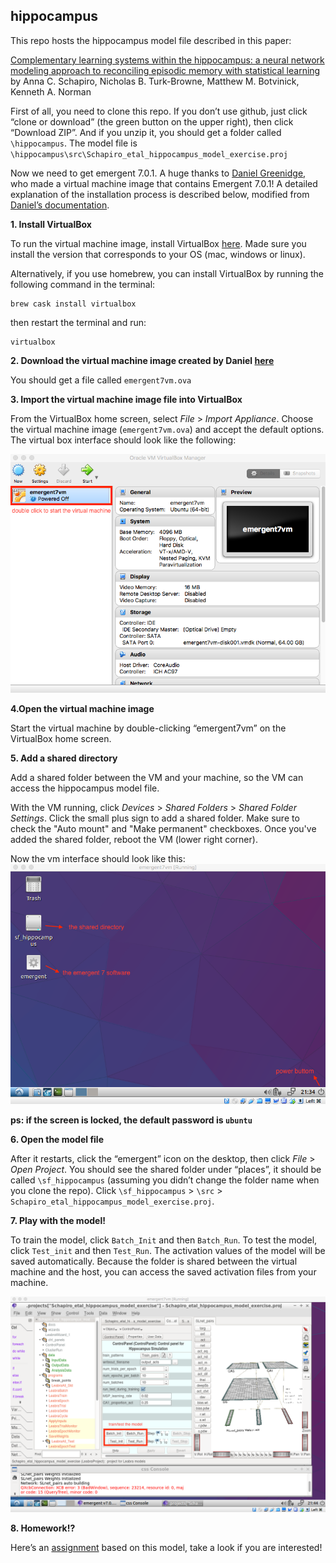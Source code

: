 ## hippocampus

This repo hosts the hippocampus model file described in this paper: 

[Complementary learning systems within the hippocampus: a neural network modeling approach to reconciling episodic memory with statistical learning](http://rstb.royalsocietypublishing.org/content/372/1711/20160049.long) by Anna C. Schapiro, Nicholas B. Turk-Browne, Matthew M. Botvinick, Kenneth A. Norman


First of all, you need to clone this repo. If you don’t use github, just click “clone or download” (the green button on the upper right), then click “Download ZIP”. And if you unzip it, you should get a folder called `\hippocampus`. The model file is `\hippocampus\src\Schapiro_etal_hippocampus_model_exercise.proj`


Now we need to get emergent 7.0.1. A huge thanks to [Daniel Greenidge](https://github.com/cdgreenidge), who made a virtual machine image that contains Emergent 7.0.1! A detailed explanation of the installation process is described below, modified from [Daniel’s documentation](https://github.com/cdgreenidge/emergent7-vm). 


**1. Install VirtualBox** 

To run the virtual machine image, install VirtualBox [here](https://www.virtualbox.org/wiki/Downloads). Made sure you install the version that corresponds to your OS (mac, windows or linux). 

Alternatively, if you use homebrew, you can install VirtualBox by running the following command in the terminal: 
```
brew cask install virtualbox
```

then restart the terminal and run:
```
virtualbox
```

**2. Download the virtual machine image created by Daniel [here](https://drive.google.com/a/princeton.edu/uc?export=download&confirm=o7kD&id=0B2p760tyzIMANnIwVUFsNUxHbVE)**

You should get a file called  `emergent7vm.ova`

**3. Import the virtual machine image file into VirtualBox** 

From the VirtualBox home screen,
select *File* > *Import Appliance*. Choose the virtual machine image (`emergent7vm.ova`) and accept the default options. The virtual box interface should look like the following: 

<img src="https://github.com/ProjectSEM/hippocampus/blob/master/readme_sup/virtualbox_interface.png" width="600" />


**4.Open the virtual machine image** 

Start the virtual machine by double-clicking “emergent7vm” on the VirtualBox home screen. 

**5. Add a shared directory** 

Add a shared folder between the VM and your machine, so the VM can access the hippocampus model file.

With the VM running,
click *Devices* > *Shared Folders* > *Shared Folder Settings*. Click the small
plus sign to add a shared folder. Make sure to check the "Auto mount" and "Make
permanent" checkboxes. Once you've added the shared folder, reboot the VM (lower right corner). 

Now the vm interface should look like this: 
<img src="https://github.com/ProjectSEM/hippocampus/blob/master/readme_sup/vm_interface.png" width="600" />


**ps: if the screen is locked, the default password is `ubuntu`**

**6. Open the model file** 

After it restarts, click the “emergent” icon on the desktop, then click *File* > *Open Project*. You should see the shared folder under “places”, it should be called `\sf_hippocampus` (assuming you didn’t change the folder name when you clone the repo). Click `\sf_hippocampus` > `\src` > `Schapiro_etal_hippocampus_model_exercise.proj`. 


**7. Play with the model!** 

To train the model, click `Batch_Init` and then `Batch_Run`. To test the model, click `Test_init` and then `Test_Run`. The activation values of the model will be saved automatically. Because the folder is shared between the virtual machine and the host, you can access the saved activation files from your machine. 
 
<img src="https://github.com/ProjectSEM/hippocampus/blob/master/readme_sup/emergent7_interface.png" width="800" />


**8. Homework!?**

Here’s an [assignment](https://docs.google.com/document/d/1n0sTdKeWUKJWlshFZMXMaoSFVoGVXyKTdMGYw9JXYJU/edit) based on this model, take a look if you are interested! 
